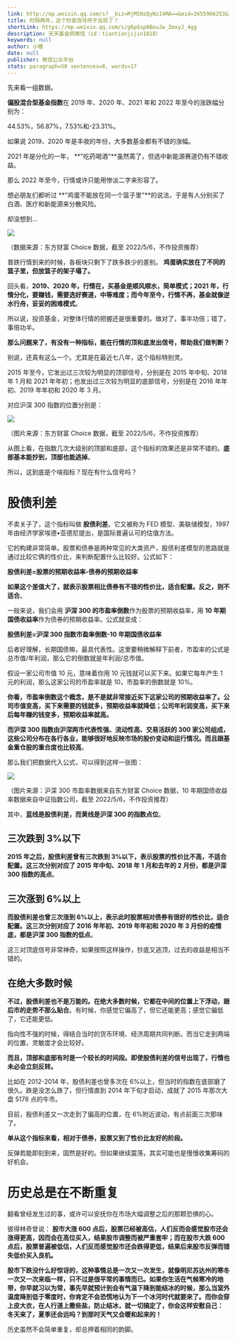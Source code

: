 ```yaml
---
link: http://mp.weixin.qq.com/s?__biz=MjM5NzQyNzI4MA==&mid=2655966253&idx=1&sn=691c672b7c256f771904fac6d9db8d1a&chksm=bd6055128a17dc0495f915b76f2009ac12df4cfd9e32852dc0d5fc141aa15902c465ea465ba5#rd
title: 时隔两年，这个抄底信号终于出现了？
shortLink: https://mp.weixin.qq.com/s/g6pGsp0BouJw_ZmxyJ_4gg
description: 天天基金网微信（id：tiantianjijin1818）
keywords: null
author: 小猪
date: null
publisher: 微信公众平台
stats: paragraph=50 sentences=8, words=17
---
```


先来看一组数据。

**偏股混合型基金指数**在 2019 年、2020 年、2021 年和 2022 年至今的涨跌幅分别为：

44.53%，56.87%，7.53%和-23.31%。

如果说 2019、2020 年是丰收的年份，大多数基金都有不错的涨幅。

2021 年是分化的一年， **"吃药喝酒"**虽然蔫了，但选中新能源赛道仍有不错收益。

那么 2022 年至今，行情或许只能用惨淡二字来形容了。

想必朋友们都听过 **"鸡蛋不能放在同一个篮子里"**的说法，于是有人分别买了白酒、医疗和新能源来分散风险。

却没想到...

![](https://mmbiz.qpic.cn/mmbiz_png/ysJbZ4vDLaVGRXyaXBUYIghic0trrx7LOUiaoHosnqdKDFwFL9xiaJk9HKlenib4yW1ibBPw8U5jUcoF8aEib6uyGlyw/640?wx_fmt=png&wxfrom=5&wx_lazy=1&wx_co=1)

（数据来源：东方财富 Choice 数据，截至 2022/5/6，不作投资推荐）

普跌行情到来的时候，各板块只剩下了跌多跌少的差别。 **鸡蛋确实放在了不同的篮子里，但放篮子的架子塌了。**

回头看，**2019、2020 年，行情在，买基金是顺风顺水，简单模式；2021 年，行情分化，要赚钱，需要选好赛道，中等难度；而今年至今，行情不再，基金就像逆水行舟，妥妥的困难模式**。

所以说，投资基金，对整体行情的把握还是很重要的。做对了，事半功倍；错了，事倍功半。

**那么问题来了，有没有一种指标，能在行情的顶和底发出信号，帮助我们做判断？**

别说，还真有这么一个。尤其是在最近七八年，这个指标特别灵。

2015 年至今，它发出过三次较为明显的顶部信号，分别是在 2015 年中旬、2018 年 1 月和 2021 年年初；也发出过三次较为明显的底部信号，分别是在 2016 年年初、2019 年年初和 2020 年 3 月。

对应沪深 300 指数的位置分别是：

![](https://mmbiz.qpic.cn/mmbiz_png/ysJbZ4vDLaVGRXyaXBUYIghic0trrx7LOyXUvlr7iaa3O4Vx7YnEf9zS39QDvEibgnYX5FoHVEl7HUOMic0zYqOCHg/640?wx_fmt=png&wxfrom=5&wx_lazy=1&wx_co=1)

（图片来源：东方财富 Choice 数据，截至 2022/5/6，不作投资推荐）

从图上看，在指数几次大级别的顶部和底部，这个指标的效果还是非常不错的。**底部基本能抄到，顶部也能逃掉**。

所以，这到底是个啥指标？现在有什么信号吗？

# 股债利差

不卖关子了，这个指标叫做 **股债利差**。它又被称为 FED 模型、美联储模型，1997 年由经济学家埃德•亚德尼提出，是国际普遍认可的估值方法。

它的构建非常简单。股票和债券是两种常见的大类资产，股债利差模型的思路就是通过比较它俩的性价比，来判断配置什么比较好。公式如下：

**股债利差=股票的预期收益率-债券的预期收益率**

**如果这个差值大了，就表示股票相比债券有不错的性价比，适合配置。反之，则不适合**。

一般来说，我们会用 **沪深 300 的市盈率倒数**作为股票的预期收益率，用 **10 年期国债收益率**作为债券的预期收益率。公式就变成：

**股债利差=沪深 300 指数市盈率倒数-10 年期国债收益率**

后者好理解，长期国债嘛，最具代表性。这里要稍微解释下前者，市盈率的公式是总市值/年利润，那么它的倒数就是年利润/总市值。

假设一家公司市值 10 元，意味着你用 10 元钱就可以买下来。如果它每年产生 1 元的利润，那么这家公司的市盈率就是 10，市盈率的倒数就是 10%。

**你看，市盈率倒数这个概念，是不是就非常接近买下这家公司的预期收益率了。公司市值变高，买下来需要的钱就多，预期收益率就降低；公司年利润变高，买下来后每年赚的钱变多，预期收益率就高。**

**而沪深 300 指数由沪深两市代表性强、流动性高、交易活跃的 300 家公司组成，这些公司分布在各行各业，能够很好地反映市场的股价变动和运行情况。而且跟基金重仓股的重合度也比较高**。

那么我们把数据代入公式，可以得到这样一张图：

![](https://mmbiz.qpic.cn/mmbiz_png/ysJbZ4vDLaVGRXyaXBUYIghic0trrx7LOiaGJudZq875OPCicgHzOy1NkaT68yGJXibia364YJgo1S3w7cr9JMCmNGg/640?wx_fmt=png&wxfrom=5&wx_lazy=1&wx_co=1)

（图片来源：沪深 300 市盈率数据来自东方财富 Choice 数据，10 年期国债收益率数据来自中证指数公司，截至 2022/5/6，不作投资推荐）

其中，**蓝线是股债利差，而黄线是沪深 300 的指数点位**。

## 三次跌到 3%以下

**2015 年之后，股债利差曾有三次跌到 3%以下，表示股票的性价比不高，不适合配置。这三次分别对应了 2015 年中旬、2018 年 1 月和去年的 2 月份，都是沪深 300 指数的高点**。

## 三次涨到 6%以上

**而股债利差也曾三次涨到 6%以上，表示此时股票相对债券有很好的性价比，适合配置。这三次分别对应了 2016 年年初、2019 年年初和 2020 年 3 月份的疫情底，都是沪深 300 指数的低点**。

这三对顶底信号非常神奇，如果按照这样操作，抄底又逃顶，过去的收益是相当不错的。

## 在绝大多数时候

**不过，股债利差也不是万能的。在绝大多数时候，它都在中间的位置上下浮动，跟后市的走势不那么贴合**。有时候，你感觉它偏高了，但它还能更高；感觉它偏低了，它还能更低。

指向性不强的时候，得结合当时的货币环境、经济周期共同判断。而当它走到两端的位置，灵敏度才会比较好。

**而且，顶部和底部有时是一个较长的时间段。即使股债利差的信号出现了，行情也未必会立刻反转。**

比如在 2012-2014 年，股债利差也曾多次在 6%以上，但当时的指数在底部磨了很久。跌是没怎么跌了，但行情直到 2014 年下旬才启动，成就了 2015 年那次大盘 5178 点的牛市。

目前，股债利差又一次走到了偏高的位置，在 6%附近波动，有点前面三次那味了。

**单从这个指标来看，相对于债券，股票又到了性价比友好的阶段。**

反弹若能即刻到来，固然是好的。但如果继续震荡，其实可能也是慢慢收集筹码的好机会。

# 历史总是在不断重复

翻看曾经发生过的事，或许可以安抚你在市场大幅调整之后的那颗恐惧的心。

彼得林奇曾说： **股市大涨 600 点后，股票已经被高估，人们反而会感觉股市还会涨得更高，因而会在高位买入，结果股市调整而被严重套牢；而在股市大跌 600 点后，股票普遍被低估，人们反而感觉股市还会跌得更低，结果后来股市反弹而错失低价买入良机。**

**股市下跌没什么好惊讶的，这种事情总是一次又一次发生，就像明尼苏达州的寒冬一次又一次来临一样，只不过是很平常的事情而已。如果你生活在气候寒冷的地带，你早就习以为常，事先早就预计到会有气温下降到能结冰的时候，那么当室外温度降到低于零度时，你肯定不会恐慌地认为下一个冰河时代就要来了。而你会穿上皮大衣，在人行道上撒些盐，防止结冰，就一切搞定了，你会这样安慰自己： 冬天来了，夏季还会远吗？到那时天气又会暖和起来的！**

历史虽然不会简单重复，却总押着相同的韵脚。
